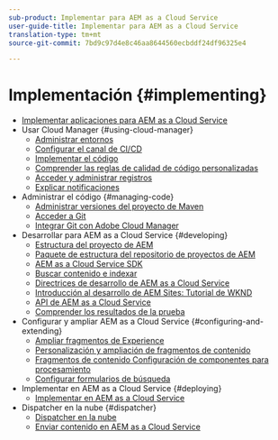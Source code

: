 ```yaml
---
sub-product: Implementar para AEM as a Cloud Service
user-guide-title: Implementar para AEM as a Cloud Service
translation-type: tm+mt
source-git-commit: 7bd9c97d4e8c46aa8644560ecbddf24df96325e4

---
```



# Implementación {#implementing}

+ [Implementar aplicaciones para AEM as a Cloud Service](/help/implementing/home.md)
+ Usar Cloud Manager {#using-cloud-manager}
   + [Administrar entornos](cloud-manager/manage-environments.md)
   + [Configurar el canal de CI/CD](cloud-manager/configure-pipeline.md)
   + [Implementar el código](cloud-manager/deploy-code.md)
   + [Comprender las reglas de calidad de código personalizadas](cloud-manager/custom-code-quality-rules.md)
   + [Acceder y administrar registros](cloud-manager/manage-logs.md)
   + [Explicar notificaciones](cloud-manager/notifications.md)
+ Administrar el código {#managing-code}
   + [Administrar versiones del proyecto de Maven](cloud-manager/project-version-handling.md)
   + [Acceder a Git](cloud-manager/accessing-git.md)
   + [Integrar Git con Adobe Cloud Manager](cloud-manager/integrating-with-git.md)
+ Desarrollar para AEM as a Cloud Service {#developing}
   + [Estructura del proyecto de AEM](developing/introduction/aem-project-content-package-structure.md)
   + [Paquete de estructura del repositorio de proyectos de AEM](developing/introduction/repository-structure-package.md)
   + [AEM as a Cloud Service SDK](developing/introduction/aem-as-a-cloud-service-sdk.md)
   + [Buscar contenido e indexar](/help/operations/indexing.md)
   + [Directrices de desarrollo de AEM as a Cloud Service](developing/introduction/development-guidelines.md)
   + [Introducción al desarrollo de AEM Sites: Tutorial de WKND](developing/introduction/develop-wknd-tutorial.md)
   + [API de AEM as a Cloud Service](https://docs.adobe.com/content/help/en/experience-manager-cloud-service/implementing/developing/ref/javadoc/index.html)
   + [Comprender los resultados de la prueba](/help/implementing/developing/introduction/understand-test-results.md)
+ Configurar y ampliar AEM as a Cloud Service {#configuring-and-extending}
   + [Ampliar fragmentos de Experience](developing/extending/experience-fragments.md)
   + [Personalización y ampliación de fragmentos de contenido](developing/extending/content-fragments-customizing.md)
   + [Fragmentos de contenido Configuración de componentes para procesamiento](developing/extending/content-fragments-configuring-components-rendering.md)
   + [Configurar formularios de búsqueda](developing/extending/search-forms.md)
+ Implementar en AEM as a Cloud Service {#deploying}
   + [Implementar en AEM as a Cloud Service](deploying/overview.md)
+ Dispatcher en la nube {#dispatcher}
   + [Dispatcher en la nube](dispatcher/overview.md)
   + [Enviar contenido en AEM as a Cloud Service](dispatcher/content-delivery.md)
